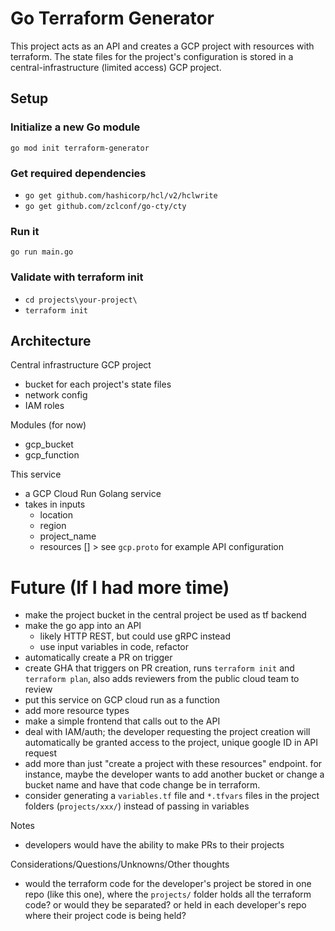 # Go Terraform Generator

This project acts as an API and creates a GCP project with resources with terraform. The state files for the project's configuration is stored in a central-infrastructure (limited access) GCP project.

## Setup

### Initialize a new Go module

`go mod init terraform-generator`

### Get required dependencies

- `go get github.com/hashicorp/hcl/v2/hclwrite`
- `go get github.com/zclconf/go-cty/cty`

### Run it

`go run main.go`

### Validate with terraform init

- `cd projects\your-project\`
- `terraform init`

## Architecture

Central infrastructure GCP project

- bucket for each project's state files
- network config
- IAM roles

Modules (for now)

- gcp_bucket
- gcp_function

This service

- a GCP Cloud Run Golang service
- takes in inputs
  - location
  - region
  - project_name
  - resources [] > see `gcp.proto` for example API configuration

# Future (If I had more time)
- make the project bucket in the central project be used as tf backend
- make the go app into an API
  - likely HTTP REST, but could use gRPC instead
  - use input variables in code, refactor
- automatically create a PR on trigger
- create GHA that triggers on PR creation, runs `terraform init` and `terraform plan`, also adds reviewers from the public cloud team to review
- put this service on GCP cloud run as a function
- add more resource types
- make a simple frontend that calls out to the API
- deal with IAM/auth; the developer requesting the project creation will automatically be granted access to the project, unique google ID in API request
- add more than just "create a project with these resources" endpoint. for instance, maybe the developer wants to add another bucket or change a bucket name and have that code change be in terraform.
- consider generating a `variables.tf` file and `*.tfvars` files in the project folders (`projects/xxx/`) instead of passing in variables

Notes

- developers would have the ability to make PRs to their projects

Considerations/Questions/Unknowns/Other thoughts

- would the terraform code for the developer's project be stored in one repo (like this one), where the `projects/` folder holds all the terraform code? or would they be separated? or held in each developer's repo where their project code is being held?
